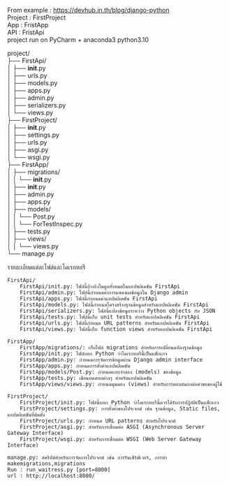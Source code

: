 From example : https://devhub.in.th/blog/django-python<br>
Project : FirstProject<br>
App : FristApp<br>
API : FristApi<br>
project run on PyCharm + anaconda3 python3.10

project/<br>
├── FirstApi/<br>
│   ├── __init__.py<br>
│   ├── urls.py<br>
│   ├── models.py<br>
│   ├── apps.py<br>
│   ├── admin.py<br>
│   ├── serializers.py<br>
│   └── views.py<br>
├── FirstProject/<br>
│   ├── __init__.py<br>
│   ├── settings.py<br>
│   ├── urls.py<br>
│   ├── asgi.py<br>
│   └── wsgi.py<br>
├── FirstApp/<br>
│   ├── migrations/<br>
│   │   └── __init__.py<br>
│   ├── __init__.py<br>
│   ├── admin.py<br>
│   ├── apps.py<br>
│   ├── models/<br>
│   │   └── Post.py<br>
│   │   └── ForTestInspec.py<br>
│   ├── tests.py<br>
│   ├── views/<br>
│   │   └── views.py<br>
└── manage.py<br> 


รายละเอียดแต่ละไฟล์และไดเรกทอรี

    FirstApi/
        FirstApi/init.py: ไฟล์นี้อ้างอิงโมดูลทั้งหมดในแอปพลิเคชัน FirstApi
        FirstApi/admin.py: ไฟล์นี้กำหนดค่าการแสดงผลข้อมูลใน Django admin
        FirstApi/apps.py: ไฟล์นี้กำหนดค่าแอปพลิเคชัน FirstApi
        FirstApi/models.py: ไฟล์นี้กำหนดโครงสร้างฐานข้อมูลสำหรับแอปพลิเคชัน FirstApi
        FirstApi/serializers.py: ไฟล์นี้แปลงข้อมูลระหว่าง Python objects กับ JSON
        FirstApi/tests.py: ไฟล์นี้เก็บ unit tests สำหรับแอปพลิเคชัน FirstApi
        FirstApi/urls.py: ไฟล์นี้กำหนด URL patterns สำหรับแอปพลิเคชัน FirstApi
        FirstApi/views.py: ไฟล์นี้เก็บ function views สำหรับแอปพลิเคชัน FirstApi

    FirstApp/
        FirstApp/migrations/: เก็บไฟล์ migrations สำหรับการเปลี่ยนแปลงฐานข้อมูล
        FirstApp/init.py: ไฟล์บอก Python ว่าไดเรกทอรีนี้เป็นแพ็กเกจ
        FirstApp/admin.py: กำหนดการจัดการข้อมูลผ่าน Django admin interface
        FirstApp/apps.py: กำหนดการตั้งค่าแอปพลิเคชัน
        FirstApp/models/Post.py: กำหนดแบบจำลอง (models) ของข้อมูล
        FirstApp/tests.py: เขียนทดสอบต่างๆ สำหรับแอปพลิเคชัน
        FirstApp/views/views.py: กำหนดมุมมอง (views) สำหรับการตอบสนองต่อคำขอของผู้ใช้

    FirstProject/
        FirstProject/init.py: ไฟล์นี้บอก Python ว่าไดเรกทอรีนี้ควรได้รับการปฏิบัติเป็นแพ็กเกจ
        FirstProject/settings.py: การตั้งค่าของโปรเจกต์ เช่น ฐานข้อมูล, Static files, แอปพลิเคชันที่ติดตั้ง
        FirstProject/urls.py: กำหนด URL patterns สำหรับโปรเจกต์
        FirstProject/asgi.py: สำหรับการเชื่อมต่อ ASGI (Asynchronous Server Gateway Interface)
        FirstProject/wsgi.py: สำหรับการเชื่อมต่อ WSGI (Web Server Gateway Interface)

    manage.py: สคริปต์สำหรับการจัดการโปรเจกต์ เช่น การรันเซิร์ฟเวอร์, การทำ makemigrations,migrations 
    Run : run_waitress.py [port=8000]
    url : http://localhost:8000/ 
    